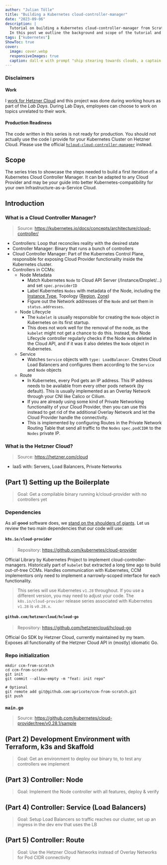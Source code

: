 ```yaml
---
author: "Julian Tölle"
title: "Building a Kubernetes cloud-controller-manager"
date: "2023-09-06"
description: |
  Tutorial on building a Kubernetes cloud-controller-manager from Scratch.
  In this post we outline the background and scope of the tutorial and setup the boilerplate.
tags: ["kubernetes"]
ShowToc: true
cover:
  image: cover.webp
  responsiveImages: true
  caption: dall-e with prompt "ship stearing towards clouds, a captain behind the steering wheel, cartoon, wide angle"
---
```


### Disclaimers

#### Work

I [work for Hetzner Cloud](../../work.md) and this project was done during working hours as part of the _Lab Days_.
During Lab Days, employees can choose to work on topics unrelated to their work.

#### Production Readiness

The code written in this series is not ready for production.
You should not actually use the code I provide for your Kubernetes Cluster on Hetzner Cloud.
Please use the official [`hcloud-cloud-controller-manager`](https://github.com/hetznercloud/hcloud-cloud-controller-manager) instead.

## Scope

The series tries to showcase the steps needed to build a first iteration of a Kubernetes Cloud Controller Manager.
It can be adapted to any Cloud Provider and may be your guide into better Kubernetes-compatibility for your own Infrastructure-as-a-Service Cloud.

## Introduction

### What is a Cloud Controller Manager?

> Source: https://kubernetes.io/docs/concepts/architecture/cloud-controller/

- Controllers: Loop that reconciles reality with the desired state 
- Controller Manager: Binary that runs a bunch of controllers
- Cloud Controller Manager: Part of the Kubernetes Control Plane, responsible for exposing Cloud Provider functionality inside the Kubernetes cluster.
- Controllers in CCMs:
  - Node Metadata
    - Match Kubernetes `Node` to Cloud API Server (/Instance/Droplet/...) and set `spec.providerID`
    - Label Kubernetes `Nodes` with metadata of the Node, including the [Instance Type](https://kubernetes.io/docs/reference/labels-annotations-taints/#nodekubernetesioinstance-type), Topology ([Region](https://kubernetes.io/docs/reference/labels-annotations-taints/#topologykubernetesioregion), [Zone](https://kubernetes.io/docs/reference/labels-annotations-taints/#topologykubernetesiozone))
    - Figure out the Network addresses of the `Node` and set them in `status.addresses`.
  - Node Lifecycle
    - The `kubelet` is usually responsible for creating the `Node` object in Kubernetes on its first startup.
    - This does not work well for the removal of the node, as the `kubelet` might not get a chance to do this. Instead, the Node Lifecycle controller regularly checks if the Node was deleted in the Cloud API, and if it was it also deletes the `Node` object in Kubernetes.
  - Service
    - Watches `Service` objects with `type: LoadBalancer`. Creates Cloud Load Balancers and configures them according to the `Service` and `Node` objects
  - Route
    - In Kubernetes, every Pod gets an IP address. This IP address needs to be available from every other pods network (by default). This is usually implemented as an Overlay Network through your CNI like Calico or Cilium.
    - If you are already using some kind of Private Networking functionality of your Cloud Provider, then you can use this instead to get rid of the additional Overlay Network and let the Cloud Provider handle the connectivity.
    - This is implemented by configuring Routes in the Private Network Routing Table that send all traffic to the `Nodes` `spec.podCIDR` to the `Nodes` private IP.

### What is the Hetzner Cloud?

> Source: https://hetzner.com/cloud

- IaaS with: Servers, Load Balancers, Private Networks

## (Part 1) Setting up the Boilerplate

> Goal: Get a compilable binary running k/cloud-provider with no controllers yet

### Dependencies

As all ~~good~~ software does, we [stand on the shoulders of giants](https://xkcd.com/2347/). Let us review the two main dependencies that our code will use:

#### `k8s.io/cloud-provider`

> Repository: https://github.com/kubernetes/cloud-provider

Official Library by Kubernetes Project to implement cloud-controller-managers.
Historically part of `kubelet` but extracted a long time ago to build out-of-tree CCMs.
Handles communication with Kubernetes, CCM implementors only need to implement a narrowly-scoped interface for each functionality.

> This series will use Kubernetes `v1.28` throughout.
> If you use a different version, you may need to adjust your code.
> The `k8s.io/cloud-provider` release series associated with Kubernetes `v1.28` is `v0.28.x`.

#### `github.com/hetznercloud/hcloud-go`

> Repository: https://github.com/hetznercloud/hcloud-go

Official Go SDK by Hetzner Cloud, currently maintained by my team.
Exposes all functionality of the Hetzner Cloud API in (mostly) idiomatic Go.

### Repo initialization

```shell
mkdir ccm-from-scratch
cd ccm-from-scratch
git init
git commit --allow-empty -m "feat: init repo"

# Optional
git remote add git@github.com:apricote/ccm-from-scratch.git
git push
```

### `main.go`

> Source: https://github.com/kubernetes/cloud-provider/tree/v0.28.1/sample


## (Part 2) Development Environment with Terraform, k3s and Skaffold

> Goal: Get an environment to deploy our binary to, to test any controllers we implement

## (Part 3) Controller: Node

> Goal: Implement the Node controller with all features, deploy & verify

## (Part 4) Controller: Service (Load Balancers)

> Goal: Setup Load Balancers so traffic reaches our cluster, set up an ingress in the dev env that uses the LB

## (Part 5) Controller: Route

> Goal: Use the Hetzner Cloud Networks instead of Overlay Networks for Pod CIDR connectivity